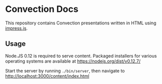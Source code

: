 Convection Docs
===============

This repository contains Convection presentations written in HTML using [impress.js](https://impress.github.io/impress.js).

## Usage

Node.JS 0.12 is required to serve content. Packaged installers for various operating systems are available at https://nodejs.org/dist/v0.12.7/

Start the server by running `./bin/server`, then navigate to [http://localhost:3000/content/index.html](http://localhost:3000/content/index.html)
